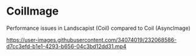 # CoilImage
Performance issues in Landscapist (Coil) compared to Coil (AsyncImage)


https://user-images.githubusercontent.com/34074019/232068586-d7cc3efd-b1e1-4293-b656-04c3bd12dd31.mp4

